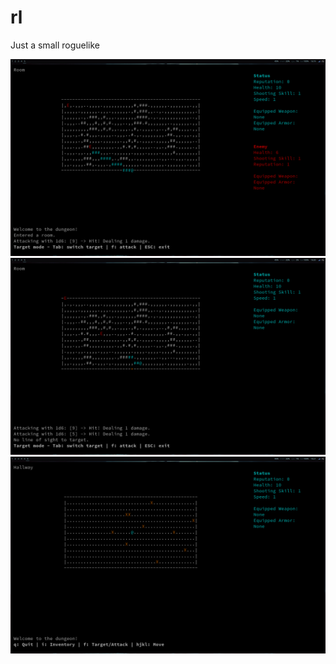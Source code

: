 # rl

Just a small roguelike

![Challenge Room](contrib/rl1.png)
![Challenge Room](contrib/rl2.png)
![Overworld Hallway](contrib/rl3.png)
